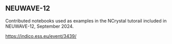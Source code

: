 ## NEUWAVE-12

Contributed notebooks used as examples in the NCrystal tutorail included in NEUWAVE-12, September 2024.

https://indico.ess.eu/event/3439/


